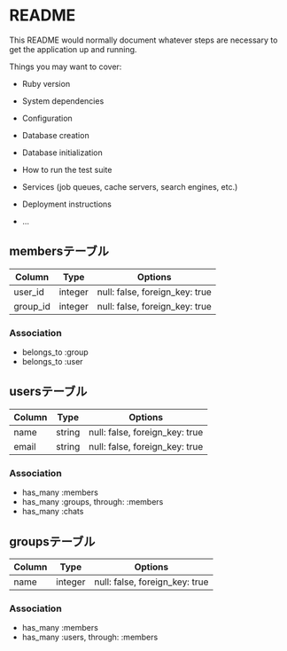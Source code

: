 # README

This README would normally document whatever steps are necessary to get the
application up and running.

Things you may want to cover:

* Ruby version

* System dependencies

* Configuration

* Database creation

* Database initialization

* How to run the test suite

* Services (job queues, cache servers, search engines, etc.)

* Deployment instructions

* ...

## membersテーブル

|Column|Type|Options|
|------|----|-------|
|user_id|integer|null: false, foreign_key: true|
|group_id|integer|null: false, foreign_key: true|

### Association
- belongs_to :group
- belongs_to :user

## usersテーブル

|Column|Type|Options|
|------|----|-------|
|name|string|null: false, foreign_key: true|
|email|string|null: false, foreign_key: true|

### Association
- has_many :members
- has_many :groups, through: :members
- has_many :chats

## groupsテーブル

|Column|Type|Options|
|------|----|-------|
|name|integer|null: false, foreign_key: true|

### Association
- has_many :members
- has_many :users, through: :members

